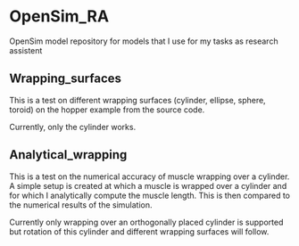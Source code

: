 # OpenSim_RA
OpenSim model repository for models that I use for my tasks as research assistent

## Wrapping_surfaces
This is a test on different wrapping surfaces (cylinder, ellipse, sphere, toroid) on the hopper example from the source code.

Currently, only the cylinder works. 

## Analytical_wrapping
This is a test on the numerical accuracy of muscle wrapping over a cylinder. A simple setup is created at which
a muscle is wrapped over a cylinder and for which I analytically compute the muscle length. This is
then compared to the numerical results of the simulation. 

Currently only wrapping over an orthogonally placed cylinder is supported but rotation of this cylinder and 
different wrapping surfaces will follow.